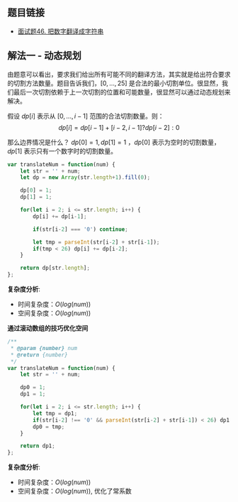 
## 题目链接
- [面试题46. 把数字翻译成字符串](https://leetcode-cn.com/problems/ba-shu-zi-fan-yi-cheng-zi-fu-chuan-lcof/)

## 解法一 - 动态规划
由题意可以看出，要求我们给出所有可能不同的翻译方法，其实就是给出符合要求的切割方法数量。题目告诉我们，$[0,...,25]$ 是合法的最小切割单位。很显然，我们最后一次切割依赖于上一次切割的位置和可能数量，很显然可以通过动态规划来解决。

假设 $dp[i]$ 表示从 $[0, ...,i-1]$ 范围的合法切割数量。则：
$$
dp[i] = dp[i-1] + [i-2, i-1] ? dp[i-2] : 0
$$

那么边界情况是什么？
$dp[0] = 1, dp[1] = 1$ ，$dp[0]$ 表示为空时的切割数量，$dp[1]$ 表示只有一个数字时的切割数量。

```javascript
var translateNum = function(num) {
    let str = '' + num;
    let dp = new Array(str.length+1).fill(0);

    dp[0] = 1;
    dp[1] = 1;

    for(let i = 2; i <= str.length; i++) {
        dp[i] += dp[i-1];

        if(str[i-2] === '0') continue;

        let tmp = parseInt(str[i-2] + str[i-1]);
        if(tmp < 26) dp[i] += dp[i-2];
    }

    return dp[str.length];
};
```
**复杂度分析**:
- 时间复杂度：$O(log(num))$
- 空间复杂度：$O(log(num))$


**通过滚动数组的技巧优化空间**
```javascript
/**
 * @param {number} num
 * @return {number}
 */
var translateNum = function(num) {
    let str = '' + num;

    dp0 = 1;
    dp1 = 1;

    for(let i = 2; i <= str.length; i++) {
        let tmp = dp1;
        if(str[i-2] !== '0' && parseInt(str[i-2] + str[i-1]) < 26) dp1 += dp0;
        dp0 = tmp; 
    }

    return dp1;
};
```
**复杂度分析**:
- 时间复杂度：$O(log(num))$
- 空间复杂度：$O(log(num))$, 优化了常系数